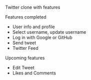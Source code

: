 

Twitter clone with features

Features completed

* User info and profile
* Select username, update username
* Log in with Google or GitHub
* Send tweet
* Twitter Feed

Upcoming features

* Edit Tweet
* Likes and Comments
